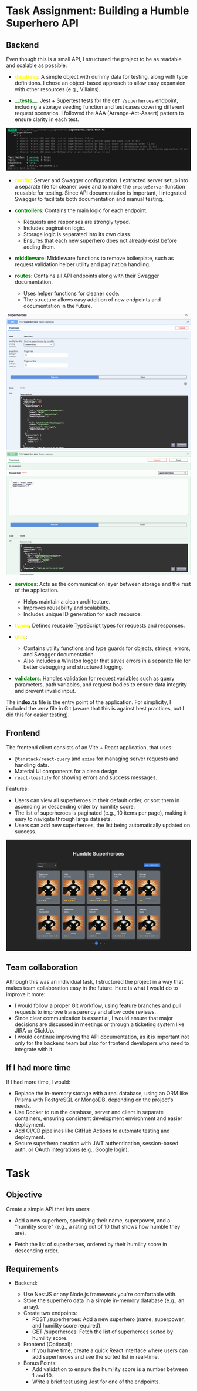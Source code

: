 # Task Assignment: Building a Humble Superhero API

## Backend

Even though this is a small API, I structured the project to be as readable and scalable as possible:

- <span style="color:yellow">**database**</span>: A simple object with dummy data for testing, along with type definitions.
  I chose an object-based approach to allow easy expansion with other resources (e.g., Villains).

- <span style="color:green">**\_\_tests\_\_**</span>: Jest + Supertest tests for the `GET /superheroes` endpoint, including a storage seeding function and test cases covering different request scenarios. I followed the AAA (Arrange-Act-Assert) pattern to ensure clarity in each test.

![Passing tests](/media/tests.png)

- <span style="color:yellow">**config**</span>: Server and Swagger configuration.
  I extracted server setup into a separate file for cleaner code and to make the `createServer` function reusable for testing.
  Since API documentation is important, I integrated Swagger to facilitate both documentation and manual testing.

- <span style="color:green">**controllers**</span>: Contains the main logic for each endpoint.

  - Requests and responses are strongly typed.
  - Includes pagination logic.
  - Storage logic is separated into its own class.
  - Ensures that each new superhero does not already exist before adding them.

- <span style="color:green">**middleware**</span>: Middleware functions to remove boilerplate, such as request validation helper utility and pagination handling.

- <span style="color:green">**routes**</span>: Contains all API endpoints along with their Swagger documentation.
  - Uses helper functions for cleaner code.
  - The structure allows easy addition of new endpoints and documentation in the future.

![Swagger GET](/media/getSuperheroes_swagger.png)
![Swagger POST](/media/createSuperhero_swagger.png)

- <span style="color:green">**services**</span>: Acts as the communication layer between storage and the rest of the application.

  - Helps maintain a clean architecture.
  - Improves reusability and scalability.
  - Includes unique ID generation for each resource.

- <span style="color:yellow">**types**</span>: Defines reusable TypeScript types for requests and responses.

- <span style="color:yellow">**utils**</span>:

  - Contains utility functions and type guards for objects, strings, errors, and Swagger documentation.
  - Also includes a Winston logger that saves errors in a separate file for better debugging and structured logging.

- <span style="color:green">**validators**</span>: Handles validation for request variables such as query parameters, path variables, and request bodies to ensure data integrity and prevent invalid input.

The **index.ts** file is the entry point of the application.
For simplicity, I included the **.env** file in Git (aware that this is against best practices, but I did this for easier testing).

## Frontend

The frontend client consists of an Vite + React application, that uses:

- `@tanstack/react-query` and `axios` for managing server requests and handling data.
- Material UI components for a clean design.
- `react-toastify` for showing errors and success messages.

Features:

- Users can view all superheroes in their default order, or sort them in ascending or descending order by humility score.
- The list of superheroes is paginated (e.g., 10 items per page), making it easy to navigate through large datasets.
- Users can add new superheroes, the list being automatically updated on success.

![Frontend](/media/frontend.png)

## Team collaboration

Although this was an individual task, I structured the project in a way that makes team collaboration easy in the future. Here is what I would do to improve it more:

- I would follow a proper Git workflow, using feature branches and pull requests to improve transparency and allow code reviews.
- Since clear communication is essential, I would ensure that major decisions are discussed in meetings or through a ticketing system like JIRA or ClickUp.
- I would continue improving the API documentation, as it is important not only for the backend team but also for frontend developers who need to integrate with it.

## If I had more time

If I had more time, I would:

- Replace the in-memory storage with a real database, using an ORM like Prisma with PostgreSQL or MongoDB, depending on the project's needs.
- Use Docker to run the database, server and client in separate containers, ensuring consistent development environment and easier deployment.
- Add CI/CD pipelines like GitHub Actions to automate testing and deployment.
- Secure superhero creation with JWT authentication, session-based auth, or OAuth integrations (e.g., Google login).

# Task

## Objective

Create a simple API that lets users:

- Add a new superhero, specifying their name, superpower, and a "humility score" (e.g., a rating out of 10 that shows how humble they are).

- Fetch the list of superheroes, ordered by their humility score in descending order.

## Requirements

- Backend:

  - Use NestJS or any Node.js framework you're comfortable with.
  - Store the superhero data in a simple in-memory database (e.g., an array).
  - Create two endpoints:
    - POST /superheroes: Add a new superhero (name, superpower, and humility score required).
    - GET /superheroes: Fetch the list of superheroes sorted by humility score.
  - Frontend (Optional):
    - If you have time, create a quick React interface where users can add superheroes and see the sorted list in real-time.
  - Bonus Points:
    - Add validation to ensure the humility score is a number between 1 and 10.
    - Write a brief test using Jest for one of the endpoints.
